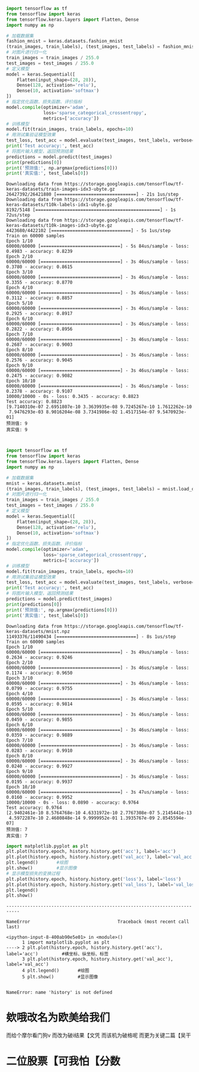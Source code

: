 ```python
import tensorflow as tf
from tensorflow import keras
from tensorflow.keras.layers import Flatten, Dense
import numpy as np

# 加载数据集
fashion_mnist = keras.datasets.fashion_mnist
(train_images, train_labels), (test_images, test_labels) = fashion_mnist.load_data()
# 对图片进行归一化
train_images = train_images / 255.0
test_images = test_images / 255.0
# 定义模型
model = keras.Sequential([
    Flatten(input_shape=(28, 28)),
    Dense(128, activation='relu'),
    Dense(10, activation='softmax')
])
# 指定优化函数、损失函数、评价指标
model.compile(optimizer='adam',
              loss='sparse_categorical_crossentropy',
              metrics=['accuracy'])
# 训练模型
model.fit(train_images, train_labels, epochs=10)
# 用测试集验证模型效果
test_loss, test_acc = model.evaluate(test_images, test_labels, verbose=2)
print('Test accuracy:', test_acc)
# 将图片输入模型，返回预测结果
predictions = model.predict(test_images)
print(predictions[0])
print('预测值:', np.argmax(predictions[0]))
print('真实值:', test_labels[0])
```

    Downloading data from https://storage.googleapis.com/tensorflow/tf-keras-datasets/train-images-idx3-ubyte.gz
    26427392/26421880 [==============================] - 21s 1us/step
    Downloading data from https://storage.googleapis.com/tensorflow/tf-keras-datasets/t10k-labels-idx1-ubyte.gz
    8192/5148 [===============================================] - 1s 72us/step
    Downloading data from https://storage.googleapis.com/tensorflow/tf-keras-datasets/t10k-images-idx3-ubyte.gz
    4423680/4422102 [==============================] - 5s 1us/step
    Train on 60000 samples
    Epoch 1/10
    60000/60000 [==============================] - 5s 84us/sample - loss: 0.4983 - accuracy: 0.8239
    Epoch 2/10
    60000/60000 [==============================] - 3s 46us/sample - loss: 0.3780 - accuracy: 0.8615
    Epoch 3/10
    60000/60000 [==============================] - 3s 46us/sample - loss: 0.3355 - accuracy: 0.8770
    Epoch 4/10
    60000/60000 [==============================] - 3s 46us/sample - loss: 0.3112 - accuracy: 0.8857
    Epoch 5/10
    60000/60000 [==============================] - 3s 46us/sample - loss: 0.2925 - accuracy: 0.8917
    Epoch 6/10
    60000/60000 [==============================] - 3s 46us/sample - loss: 0.2822 - accuracy: 0.8956
    Epoch 7/10
    60000/60000 [==============================] - 3s 46us/sample - loss: 0.2687 - accuracy: 0.9003
    Epoch 8/10
    60000/60000 [==============================] - 3s 46us/sample - loss: 0.2576 - accuracy: 0.9045
    Epoch 9/10
    60000/60000 [==============================] - 3s 46us/sample - loss: 0.2475 - accuracy: 0.9082
    Epoch 10/10
    60000/60000 [==============================] - 3s 46us/sample - loss: 0.2378 - accuracy: 0.9107
    10000/10000 - 0s - loss: 0.3435 - accuracy: 0.8823
    Test accuracy: 0.8823
    [9.7140310e-07 2.6951807e-10 3.3639935e-08 9.7245267e-10 1.7612262e-10
     7.9476293e-03 8.9016204e-08 3.7341986e-02 1.4517154e-07 9.5470923e-01]
    预测值: 9
    真实值: 9



```python

```


```python

```


```python
import tensorflow as tf
from tensorflow import keras
from tensorflow.keras.layers import Flatten, Dense
import numpy as np

# 加载数据集
mnist = keras.datasets.mnist
(train_images, train_labels), (test_images, test_labels) = mnist.load_data()
# 对图片进行归一化
train_images = train_images / 255.0
test_images = test_images / 255.0
# 定义模型
model = keras.Sequential([
    Flatten(input_shape=(28, 28)),
    Dense(128, activation='relu'),
    Dense(10, activation='softmax')
])
# 指定优化函数、损失函数、评价指标
model.compile(optimizer='adam',
              loss='sparse_categorical_crossentropy',
              metrics=['accuracy'])
# 训练模型
model.fit(train_images, train_labels, epochs=10)
# 用测试集验证模型效果
test_loss, test_acc = model.evaluate(test_images, test_labels, verbose=2)
print('Test accuracy:', test_acc)
# 将图片输入模型，返回预测结果
predictions = model.predict(test_images)
print(predictions[0])
print('预测值:', np.argmax(predictions[0]))
print('真实值:', test_labels[0])
```

    Downloading data from https://storage.googleapis.com/tensorflow/tf-keras-datasets/mnist.npz
    11493376/11490434 [==============================] - 8s 1us/step
    Train on 60000 samples
    Epoch 1/10
    60000/60000 [==============================] - 3s 49us/sample - loss: 0.2634 - accuracy: 0.9246
    Epoch 2/10
    60000/60000 [==============================] - 3s 46us/sample - loss: 0.1174 - accuracy: 0.9650
    Epoch 3/10
    60000/60000 [==============================] - 3s 46us/sample - loss: 0.0799 - accuracy: 0.9755
    Epoch 4/10
    60000/60000 [==============================] - 3s 46us/sample - loss: 0.0595 - accuracy: 0.9814
    Epoch 5/10
    60000/60000 [==============================] - 3s 46us/sample - loss: 0.0459 - accuracy: 0.9855
    Epoch 6/10
    60000/60000 [==============================] - 3s 46us/sample - loss: 0.0359 - accuracy: 0.9889
    Epoch 7/10
    60000/60000 [==============================] - 3s 46us/sample - loss: 0.0283 - accuracy: 0.9910
    Epoch 8/10
    60000/60000 [==============================] - 3s 46us/sample - loss: 0.0240 - accuracy: 0.9927
    Epoch 9/10
    60000/60000 [==============================] - 3s 46us/sample - loss: 0.0195 - accuracy: 0.9937
    Epoch 10/10
    60000/60000 [==============================] - 3s 47us/sample - loss: 0.0160 - accuracy: 0.9952
    10000/10000 - 0s - loss: 0.0890 - accuracy: 0.9764
    Test accuracy: 0.9764
    [2.9402461e-10 8.5764768e-10 4.6331972e-10 2.7767308e-07 5.2145441e-13
     4.5972287e-10 2.4680848e-14 9.9999952e-01 1.3935767e-09 2.8545594e-07]
    预测值: 7
    真实值: 7



```python
import matplotlib.pyplot as plt
plt.plot(history.epoch, history.history.get('acc'), label='acc')         #横坐标、纵坐标、标签
plt.plot(history.epoch, history.history.get('val_acc'), label='val_acc')
plt.legend()       #绘图
plt.show()         #显示图像
# 显示模型损失的变换过程
plt.plot(history.epoch, history.history.get('loss'), label='loss')
plt.plot(history.epoch, history.history.get('val_loss'), label='val_loss')
plt.legend()
plt.show()
```


    ---------------------------------------------------------------------------

    NameError                                 Traceback (most recent call last)

    <ipython-input-8-400ab90e5e01> in <module>()
          1 import matplotlib.pyplot as plt
    ----> 2 plt.plot(history.epoch, history.history.get('acc'), label='acc')         #横坐标、纵坐标、标签
          3 plt.plot(history.epoch, history.history.get('val_acc'), label='val_acc')
          4 plt.legend()       #绘图
          5 plt.show()         #显示图像


    NameError: name 'history' is not defined


# 欸哦改名为欧美给我们
而给个摩尔看门狗v
而改为破i结果【文凭
而该机为破格呢
而更为关键二篇【吴干

# 二位股票【可我怕【分数


```python

```
